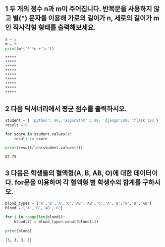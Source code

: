 ## 1  두 개의 정수 n과 m이 주어집니다. 반복문을 사용하지 않고 별(*) 문자를 이용해 가로의 길이가 n, 세로의 길이가 m인 직사각형 형태를 출력해보세요.

``` python
n = 5
m = 9
print(m*('*'*n +'\n'))
```

```
*****
*****
*****
*****
*****
*****
*****
*****
*****
```



## 2  다음 딕셔너리에서 평균 점수를 출력하시오.

```python
student = { 'python': 80, 'algorithm' : 99, 'django':89, 'flask':83 }
result = 0

for score in student.values():
    result += score

print(result/len(student.values()))
```

```
87.75
```



## 3  다음은 학생들의 혈액형(A, B, AB, O)에 대한 데이터이다. for문을 이용하여 각 혈액형 별 학생수의 합계를 구하시오.

```python
blood_types = ['A','B','A','O','AB','AB','O','A','B','O','B','AB']
blood = ['A','B','AB','O']

for i in range(len(blood)):
    blood[i] = blood_types.count(blood[i])
    
print(blood)
```

```
[3, 3, 3, 3]
```









